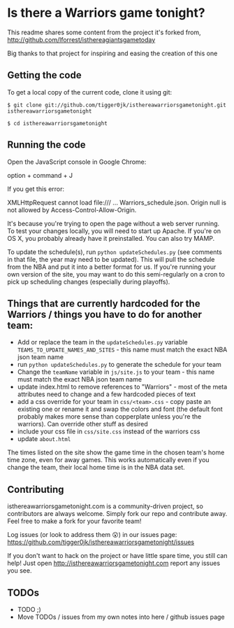 # Is there a Warriors game tonight?

This readme shares some content from the project it's forked from, http://github.com/lforrest/isthereagiantsgametoday

Big thanks to that project for inspiring and easing the creation of this one

## Getting the code

To get a local copy of the current code, clone it using git:

    $ git clone git://github.com/tigger0jk/isthereawarriorsgametonight.git isthereawarriorsgametonight

    $ cd isthereawarriorsgametonight

## Running the code

Open the JavaScript console in Google Chrome:

option + command + J

If you get this error:

XMLHttpRequest cannot load file:/// ... Warriors_schedule.json. Origin null is not allowed by Access-Control-Allow-Origin.

It's because you're trying to open the page without a web server running. To test your changes locally, you will need to start up Apache. If you're on OS X, you probably already have it preinstalled. You can also try MAMP.

To update the schedule(s), run `python updateSchedules.py` (see comments in that file, the year may need to be updated). This will pull the schedule from the NBA and put it into a better format for us. If you're running your own version of the site, you may want to do this semi-regularly on a cron to pick up scheduling changes (especially during playoffs).

## Things that are currently hardcoded for the Warriors / things you have to do for another team:
* Add or replace the team in the `updateSchedules.py` variable `TEAMS_TO_UPDATE_NAMES_AND_SITES` - this name must match the exact NBA json team name
* run `python updateSchedules.py` to generate the schedule for your team
* Change the `teamName` variable in `js/site.js` to your team - this name must match the exact NBA json team name
* update index.html to remove references to "Warriors" - most of the meta attributes need to change and a few hardcoded pieces of text
* add a css override for your team in `css/<team>.css` - copy paste an existing one or rename it and swap the colors and font (the default font probably makes more sense than copperplate unless you're the warriors). Can override other stuff as desired
* include your css file in `css/site.css` instead of the warriors css
* update `about.html`

The times listed on the site show the game time in the chosen team's home time zone, even for away games. This works automatically even if you change the team, their local home time is in the NBA data set.

## Contributing

isthereawarriorsgametonight.com is a community-driven project, so contributors are always welcome. Simply fork our repo and contribute away. Feel free to make a fork for your favorite team!

Log issues (or look to address them 😮) in our issues page:
    https://github.com/tigger0jk/isthereawarriorsgametonight/issues

If you don't want to hack on the project or have little spare time, you still can help! Just open http://isthereawarriorsgametonight.com report any issues you see.

## TODOs
* TODO ;)
* Move TODOs / issues from my own notes into here / github issues page
